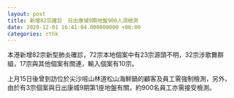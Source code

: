```yaml
---
layout: post
title: 新增82宗確診　日出康城9期地盤900人須檢測
date: 2020-12-01 16:41:04.000000000 +08:00
categories: rthk
---
```


本港新增82宗新型肺炎確診，72宗本地個案中有23宗源頭不明，32宗涉歌舞群組，17宗與其他個案有關連，輸入個案有10宗。

上月15日後曾到訪位於尖沙咀山林道松山海鮮鍋的顧客及員工需強制檢測，另外，由於有3宗個案與日出康城9期第1座地盤有關，約900名員工亦需接受檢測。
